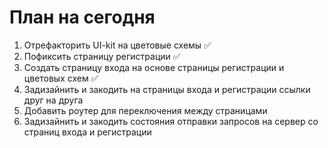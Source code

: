 # План на сегодня

1. Отрефакторить UI-kit на цветовые схемы ✅
2. Пофиксить страницу регистрации ✅
3. Создать страницу входа на основе страницы регистрации и цветовых схем ✅
4. Задизайнить и закодить на страницы входа и регистрации ссылки друг на друга
5. Добавить роутер для переключения между страницами
6. Задизайнить и закодить состояния отправки запросов на сервер со страниц входа и регистрации

